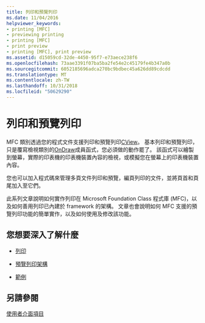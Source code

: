 ```yaml
---
title: 列印和預覽列印
ms.date: 11/04/2016
helpviewer_keywords:
- printing [MFC]
- previewing printing
- printing [MFC]
- print preview
- printing [MFC], print preview
ms.assetid: d15059cd-32de-4450-95f7-e73aece238f6
ms.openlocfilehash: 73aae3391f07ba5ba2fe54e2c45179fe4b347a0b
ms.sourcegitcommit: 6052185696adca270bc9bdbec45a626dd89cdcdd
ms.translationtype: MT
ms.contentlocale: zh-TW
ms.lasthandoff: 10/31/2018
ms.locfileid: "50629290"
---
```

# <a name="printing-and-print-preview"></a>列印和預覽列印

MFC 類別透過您的程式文件支援列印和預覽列印[CView](../mfc/reference/cview-class.md)。 基本列印和預覽列印，只是覆寫檢視類別的[OnDraw](../mfc/reference/cview-class.md#ondraw)成員函式，您必須做的動作罷了。 該函式可以繪製到螢幕，實際的印表機的印表機裝置內容的檢視，或模擬您在螢幕上的印表機裝置內容。

您也可以加入程式碼來管理多頁文件列印和預覽，編頁列印的文件，並將頁首和頁尾加入至它們。

此系列文章說明如何實作列印在 Microsoft Foundation Class 程式庫 (MFC)，以及如何善用列印已內建於 framework 的架構。 文章也會說明如何 MFC 支援的預覽列印功能的簡單實作，以及如何使用及修改該功能。

## <a name="what-do-you-want-to-know-more-about"></a>您想要深入了解什麼

- [列印](../mfc/printing.md)

- [預覽列印架構](../mfc/print-preview-architecture.md)

- [範例](../visual-cpp-samples.md)

## <a name="see-also"></a>另請參閱

[使用者介面項目](../mfc/user-interface-elements-mfc.md)
